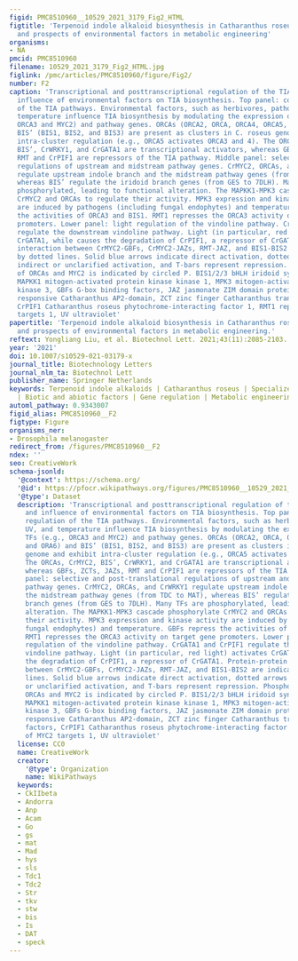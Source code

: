 ```yaml
---
figid: PMC8510960__10529_2021_3179_Fig2_HTML
figtitle: 'Terpenoid indole alkaloid biosynthesis in Catharanthus roseus: effects
  and prospects of environmental factors in metabolic engineering'
organisms:
- NA
pmcid: PMC8510960
filename: 10529_2021_3179_Fig2_HTML.jpg
figlink: /pmc/articles/PMC8510960/figure/Fig2/
number: F2
caption: 'Transcriptional and posttranscriptional regulation of the TIA pathway and
  influence of environmental factors on TIA biosynthesis. Top panel: complex regulation
  of the TIA pathways. Environmental factors, such as herbivores, pathogens, UV, and
  temperature influence TIA biosynthesis by modulating the expression of TFs (e.g.,
  ORCA3 and MYC2) and pathway genes. ORCAs (ORCA2, ORCA, ORCA4, ORCA5, and ORA6) and
  BIS’ (BIS1, BIS2, and BIS3) are present as clusters in C. roseus genome and exhibit
  intra-cluster regulation (e.g., ORCA5 activates ORCA3 and 4). The ORCAs, CrMYC2,
  BIS’, CrWRKY1, and CrGATA1 are transcriptional activators, whereas GBFs, ZCTs, JAZs,
  RMT and CrPIF1 are repressors of the TIA pathway. Middle panel: selective and post-translational
  regulations of upstream and midstream pathway genes. CrMYC2, ORCAs, and CrWRKY1
  regulate upstream indole branch and the midstream pathway genes (from TDC to MAT),
  whereas BIS’ regulate the iridoid branch genes (from GES to 7DLH). Many TFs are
  phosphorylated, leading to functional alteration. The MAPKK1-MPK3 cascade phosphorylate
  CrMYC2 and ORCAs to regulate their activity. MPK3 expression and kinase activity
  are induced by pathogens (including fungal endophytes) and temperature. GBFs repress
  the activities of ORCA3 and BIS1. RMT1 represses the ORCA3 activity on target gene
  promoters. Lower panel: light regulation of the vindoline pathway. CrGATA1 and CrPIF1
  regulate the downstream vindoline pathway. Light (in particular, red light) activates
  CrGATA1, while causes the degradation of CrPIF1, a repressor of CrGATA1. Protein-protein
  interaction between CrMYC2-GBFs, CrMYC2-JAZs, RMT-JAZ, and BIS1-BIS2 are indicated
  by dotted lines. Solid blue arrows indicate direct activation, dotted arrows indicate
  indirect or unclarified activation, and T-bars represent repression. Phosphorylation
  of ORCAs and MYC2 is indicated by circled P. BIS1/2/3 bHLH iridoid synthesis 1/2/3,
  MAPKK1 mitogen-activated protein kinase kinase 1, MPK3 mitogen-activated protein
  kinase 3, GBFs G-box binding factors, JAZ jasmonate ZIM domain proteins, ORCA2/3/4/5/6 octadecanoid-derivative
  responsive Catharanthus AP2-domain, ZCT zinc finger Catharanthus transcription factors,
  CrPIF1 Catharanthus roseus phytochrome-interacting factor 1, RMT1 repressor of MYC2
  targets 1, UV ultraviolet'
papertitle: 'Terpenoid indole alkaloid biosynthesis in Catharanthus roseus: effects
  and prospects of environmental factors in metabolic engineering.'
reftext: Yongliang Liu, et al. Biotechnol Lett. 2021;43(11):2085-2103.
year: '2021'
doi: 10.1007/s10529-021-03179-x
journal_title: Biotechnology Letters
journal_nlm_ta: Biotechnol Lett
publisher_name: Springer Netherlands
keywords: Terpenoid indole alkaloids | Catharanthus roseus | Specialized metabolites
  | Biotic and abiotic factors | Gene regulation | Metabolic engineering
automl_pathway: 0.9343007
figid_alias: PMC8510960__F2
figtype: Figure
organisms_ner:
- Drosophila melanogaster
redirect_from: /figures/PMC8510960__F2
ndex: ''
seo: CreativeWork
schema-jsonld:
  '@context': https://schema.org/
  '@id': https://pfocr.wikipathways.org/figures/PMC8510960__10529_2021_3179_Fig2_HTML.html
  '@type': Dataset
  description: 'Transcriptional and posttranscriptional regulation of the TIA pathway
    and influence of environmental factors on TIA biosynthesis. Top panel: complex
    regulation of the TIA pathways. Environmental factors, such as herbivores, pathogens,
    UV, and temperature influence TIA biosynthesis by modulating the expression of
    TFs (e.g., ORCA3 and MYC2) and pathway genes. ORCAs (ORCA2, ORCA, ORCA4, ORCA5,
    and ORA6) and BIS’ (BIS1, BIS2, and BIS3) are present as clusters in C. roseus
    genome and exhibit intra-cluster regulation (e.g., ORCA5 activates ORCA3 and 4).
    The ORCAs, CrMYC2, BIS’, CrWRKY1, and CrGATA1 are transcriptional activators,
    whereas GBFs, ZCTs, JAZs, RMT and CrPIF1 are repressors of the TIA pathway. Middle
    panel: selective and post-translational regulations of upstream and midstream
    pathway genes. CrMYC2, ORCAs, and CrWRKY1 regulate upstream indole branch and
    the midstream pathway genes (from TDC to MAT), whereas BIS’ regulate the iridoid
    branch genes (from GES to 7DLH). Many TFs are phosphorylated, leading to functional
    alteration. The MAPKK1-MPK3 cascade phosphorylate CrMYC2 and ORCAs to regulate
    their activity. MPK3 expression and kinase activity are induced by pathogens (including
    fungal endophytes) and temperature. GBFs repress the activities of ORCA3 and BIS1.
    RMT1 represses the ORCA3 activity on target gene promoters. Lower panel: light
    regulation of the vindoline pathway. CrGATA1 and CrPIF1 regulate the downstream
    vindoline pathway. Light (in particular, red light) activates CrGATA1, while causes
    the degradation of CrPIF1, a repressor of CrGATA1. Protein-protein interaction
    between CrMYC2-GBFs, CrMYC2-JAZs, RMT-JAZ, and BIS1-BIS2 are indicated by dotted
    lines. Solid blue arrows indicate direct activation, dotted arrows indicate indirect
    or unclarified activation, and T-bars represent repression. Phosphorylation of
    ORCAs and MYC2 is indicated by circled P. BIS1/2/3 bHLH iridoid synthesis 1/2/3,
    MAPKK1 mitogen-activated protein kinase kinase 1, MPK3 mitogen-activated protein
    kinase 3, GBFs G-box binding factors, JAZ jasmonate ZIM domain proteins, ORCA2/3/4/5/6 octadecanoid-derivative
    responsive Catharanthus AP2-domain, ZCT zinc finger Catharanthus transcription
    factors, CrPIF1 Catharanthus roseus phytochrome-interacting factor 1, RMT1 repressor
    of MYC2 targets 1, UV ultraviolet'
  license: CC0
  name: CreativeWork
  creator:
    '@type': Organization
    name: WikiPathways
  keywords:
  - CkIIbeta
  - Andorra
  - Anp
  - Acam
  - Go
  - gs
  - mat
  - Mad
  - hys
  - sls
  - Tdc1
  - Tdc2
  - Str
  - tkv
  - stw
  - bis
  - Is
  - DAT
  - speck
---
```

